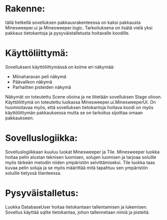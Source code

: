 # Rakenne:

tällä hetkellä sovelluksen pakkausrakenteessa on kaksi pakkausta Minesweeper.ui ja Minesweeper.logic.
Tarkoituksena on lisätä vielä yksi pakkaus tietokantoja ja pysyväistalletusta hoitavalle koodille.

# Käyttöliittymä:

Sovellukseni käyttöliittymässä on kolme eri näkymää:
- Miinaharavan peli näkymä
- Päävalikon näkymä
- Parhaitten pisteiden näkymä

Näkymät on toteutettu Scene olioina ja ne liitetään sovelluksen Stage olioon.
Käyttöliittymä on toteutettu luokassa Minesweeper.ui.MinesweeperUI.
On huomioitavaa myös, että sovelluksen tietokantoja hoitava koodi on myös käyttöliittymän pakkauksessa
mutta se on tarkoitus sijoittaa omaan pakkaukseen.

# Sovelluslogiikka:

Sovelluslogiikkaan kuuluu luokat Minesweeper ja Tile.
Minesweeper luokka hoitaa pelin alustan teknisen luomisen, solujen luomisen ja tarjoaa soluille
myös tärkeän metodin niiden ympäristön selvittämiseksi.
Tile luokka taas kuvaa pelin soluja ja se myös määrittää mitä tapahtuu sen ympäristön soluille tietyssä tilanteessa.

# Pysyväistalletus:

Luokka DatabaseUser hoitaa tietokantaan tallentamisen ja lukemisen.
Sovellus käyttää sqlite tietokantaa, johon tallennetaan nimiä ja pisteitä.

